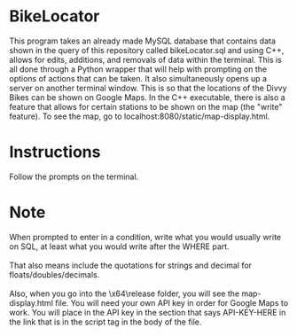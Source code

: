 # BikeLocator 

This program takes an already made MySQL database that contains data shown in the query of this repository called bikeLocator.sql and using C++, allows for edits, additions, and removals of data within the terminal. This is all done through a Python wrapper that will help with prompting on the options of actions that can be taken. It also simultaneously opens up a server on another terminal window. This is so that the locations of the Divvy Bikes can be shown on Google Maps. In the C++ executable, there is also a feature that allows for certain stations to be shown on the map (the "write" feature). To see the map, go to localhost:8080/static/map-display.html.

# Instructions 

Follow the prompts on the terminal. 

# Note 

When prompted to enter in a condition, write what you would usually write on SQL, at least what you would write after the WHERE part. </br> 
</br> 
That also means include the quotations for strings and decimal for floats/doubles/decimals. </br> 
</br> 
Also, when you go into the \x64\release folder, you will see the map-display.html file. You will need your own API key in order for Google Maps to work. You will place in the API key in the section that says API-KEY-HERE in the link that is in the script tag in the body of the file.
